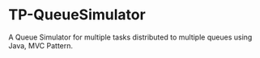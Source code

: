 # TP-QueueSimulator
A Queue Simulator for multiple tasks distributed to multiple queues using Java, MVC
Pattern.
